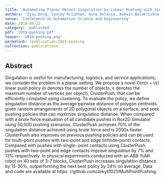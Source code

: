 ```yaml
---
title: 'Automating Planar Object Singulation by Linear Pushing with Single-point and Multi-point Contacts'
authors: 'Zisu Dong, Sanjay Krishnan, Sona Dolasia, Ashwin Balakrishna, Michael Danielczuk, Ken Goldberg'
venue: 'Conference on Automation Science and Engineering'
date: 2019-08-22
category: 'published'
pdf: '2019-pushing.pdf'
teaser: '2019-pushing.png'
permalink: /publication/2019-pushing
collection: publications
---
```


Abstract
-------
Singulation is useful for manufacturing, logistics, and service applications; we consider the problem in a planar setting. We propose a novel O(n(n + v)) linear push policy (n denotes the number of objects, v denotes the maximum number of vertices per object), ClusterPush, that can be efficiently computed using clustering. To evaluate the policy, we define singulation distance as the average pairwise distance of polygon centroids given random arrangements of 2D polygonal objects on a surface, and seek pushing policies that can maximize singulation distance. When compared with a brute force evaluation of all candidate pushes in Box2D simulator using 50,000 pushing scenarios, ClusterPush achieves 70% of the singulation distance achieved using brute force and is 2000x faster. ClusterPush also improves on previous pushing policies and can be used for multi-point pushes with two-point and edge (infinite-point) contacts. Compared with pushes with single- point contacts using ClusterPush, pushes with two-point and edge contacts improve singulation by 7% and 13% respectively. In physical experiments conducted with an ABB YuMi robot on 40 sets of 3-7 blocks, ClusterPush increases singulation distance by 15-30%, outperforming the next best policy by 24% on average. Data and code are available at https: //github.com/Jekyll1021/MultiPointPushing.
